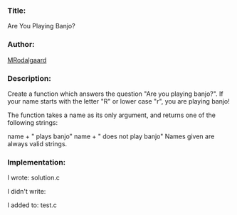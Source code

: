 ### Title:

Are You Playing Banjo?

### Author:

[MRodalgaard](https://www.codewars.com/users/MRodalgaard)

### Description:

Create a function which answers the question "Are you playing banjo?".
If your name starts with the letter "R" or lower case "r", you are playing banjo!

The function takes a name as its only argument, and returns one of the following strings:

name + " plays banjo"
name + " does not play banjo"
Names given are always valid strings.

### Implementation:

I wrote: solution.c

I didn't write:

I added to: test.c
